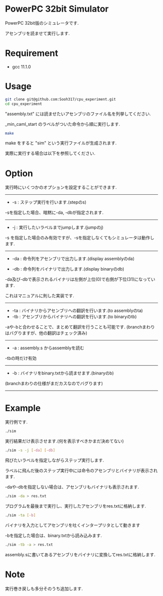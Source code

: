 
# PowerPC 32bit Simulator
 
PowerPC 32bit版のシミュレータです.

アセンブリを読ませて実行します.
 
 
# Requirement
 
* gcc 11.1.0
 
# Usage
  
```bash
git clone git@github.com:Sooh317/cpu_experiment.git
cd cpu_experiment
```
"assembly.txt" には読ませたいアセンブリのファイル名を列挙してください.

_min_caml_start のラベルがついた命令から順に実行します.

```bash
make
```
make をすると "sim" という実行ファイルが生成されます.

実際に実行する場合は以下を参照してください.


# Option

実行時にいくつかのオプションを設定することができます.
****
 * -s : ステップ実行を行います.(stepのs)

-sを指定した場合、暗黙に-da, -dbが指定されます.

****

 * -j : 実行したいラベルまでjumpします.(jumpのj)

-s を指定した場合のみ有効ですが、-sを指定しなくてもシミュレータは動作します.

****

 * -da : 命令列をアセンブリで出力します.(display assemblyのda)



 * -db : 命令列をバイナリで出力します.(display binaryのdb)

-da及び-dbで表示されるバイナリは左側が上位(0)で右側が下位(31)になっています.

これはマニュアルに則した実装です.

***

 * -ta : バイナリからアセンブリへの翻訳を行います.(to assemblyのta)
 * -tb : アセンブリからバイナリへの翻訳を行います.(to binaryのtb)

-aや-bと合わせることで、まとめて翻訳を行うことも可能です.
(branchまわりはバグりますが、他の翻訳はチェック済み)

***

 * -a : assembly.s からassemblyを読む

-tbの時だけ有効

***
 * -b : バイナリをbinary.txtから読ませます.(binaryのb)

(branchまわりの仕様がまだカスなのでバグります)
***

# Example

実行例です.

```bash
./sim 
```
実行結果だけ表示させます.(何を表示すべきかまだ決めてない)

```bash
./sim -s -j [-da] [-db]
```
飛びたいラベルを指定しながらステップ実行します.

ラベルに飛んだ後のステップ実行中には命令のアセンブリとバイナリが表示されます.

-daや-dbを指定しない場合は、アセンブリもバイナリも表示されます.

```bash
./sim -da > res.txt
```
プログラムを最後まで実行し、実行したアセンブリをres.txtに格納します.


```bash
./sim -ta [-b]
```
バイナリを入力としてアセンブリを吐くインタープリタとして動きます

-bを指定した場合は、binary.txtから読み込みます.

```bash
./sim -tb -a > res.txt
```
assembly.sに書いてあるアセンブリをバイナリに変換してres.txtに格納します.

# Note
 
実行巻き戻しも多分そのうち追加します.
